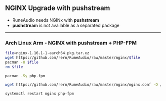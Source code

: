 NGINX Upgrade with pushstream
---
- RuneAudio needs NGINx with **pushstream**
- **pushstream** is not available as a separated package
---

### Arch Linux Arm - NGINX with pushstream + PHP-FPM
```sh
file=nginx-1.16.1-1-aarch64.pkg.tar.xz
wget https://github.com/rern/RuneAudio/raw/master/nginx/$file
pacman -U $file
rm $file

pacman -Sy php-fpm

wget https://github.com/rern/RuneAudio/raw/master/nginx/nginx.conf -O /etc/nginx/nginx.conf

systemctl restart nginx php-fpm
```
